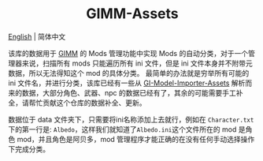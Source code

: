 <h1 align="center">GIMM-Assets</h1>

[English](README.md) | 简体中文

该库的数据用于 [GIMM](https://github.com/jianxingxuejian/GIMM) 的 Mods 管理功能中实现 Mods 的自动分类，对于一个管理器来说，扫描所有 mods 只能遍历所有 ini 文件，但是 ini 文件本身并不附带元数据，所以无法得知这个 mod 的具体分类。
最简单的办法就是穷举所有可能的 ini 文件名，并进行分类，该库已经有一些从 [GI-Model-Importer-Assets](https://github.com/SilentNightSound/GI-Model-Importer-Assets) 解析而来的数据，大部分角色、武器、npc 的数据已经有了，其余的可能需要手工补全，请帮忙贡献这个仓库的数据补全、更新。

数据位于 data 文件夹下，只需要将ini名称添加上去就行，例如在 `Character.txt` 下的第一行是: `Albedo`，这样我们就知道了`Albedo.ini`这个文件所在的 mod 是角色 mod，并且角色是阿贝多，mod 管理程序才能正确的在没有任何手动选择操作下完成分类。
